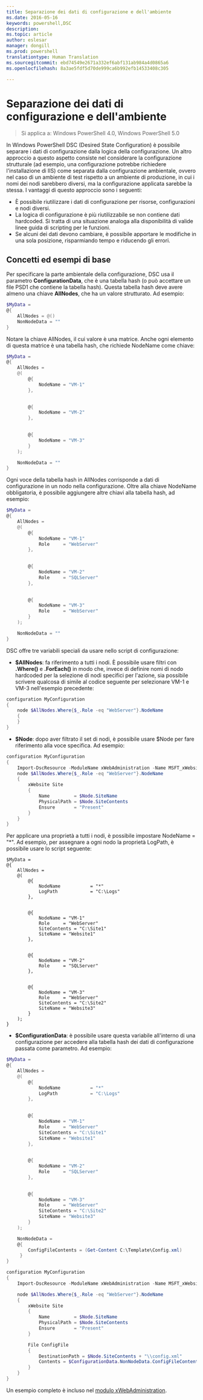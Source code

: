 ```yaml
---
title: Separazione dei dati di configurazione e dell'ambiente
ms.date: 2016-05-16
keywords: powershell,DSC
description: 
ms.topic: article
author: eslesar
manager: dongill
ms.prod: powershell
translationtype: Human Translation
ms.sourcegitcommit: ebd74549e2671a332ef6abf131ab984a4d0865a6
ms.openlocfilehash: 8a3ae5fdf5d70de999ca6b992efb14533408c305

---
```


# Separazione dei dati di configurazione e dell'ambiente

>Si applica a: Windows PowerShell 4.0, Windows PowerShell 5.0

In Windows PowerShell DSC (Desired State Configuration) è possibile separare i dati di configurazione dalla logica della configurazione. Un altro approccio a questo aspetto consiste nel considerare la configurazione strutturale (ad esempio, una configurazione potrebbe richiedere l'installazione di IIS) come separata dalla configurazione ambientale, ovvero nel caso di un ambiente di test rispetto a un ambiente di produzione, in cui i nomi dei nodi sarebbero diversi, ma la configurazione applicata sarebbe la stessa. I vantaggi di questo approccio sono i seguenti:

* È possibile riutilizzare i dati di configurazione per risorse, configurazioni e nodi diversi.
* La logica di configurazione è più riutilizzabile se non contiene dati hardcoded. Si tratta di una situazione analoga alla disponibilità di valide linee guida di scripting per le funzioni.
* Se alcuni dei dati devono cambiare, è possibile apportare le modifiche in una sola posizione, risparmiando tempo e riducendo gli errori.

## Concetti ed esempi di base

Per specificare la parte ambientale della configurazione, DSC usa il parametro **ConfigurationData**, che è una tabella hash (o può accettare un file PSD1 che contiene la tabella hash). Questa tabella hash deve avere almeno una chiave **AllNodes**, che ha un valore strutturato. Ad esempio:

```powershell
$MyData = 
@{
    AllNodes = @()
    NonNodeData = ""   
}
```

Notare la chiave AllNodes, il cui valore è una matrice. Anche ogni elemento di questa matrice è una tabella hash, che richiede NodeName come chiave:

```powershell
$MyData = 
@{
    AllNodes = 
    @(
        @{
            NodeName = "VM-1"
        },

 
        @{
            NodeName = "VM-2"
        },

 
        @{
            NodeName = "VM-3"
        }
    );

    NonNodeData = ""   
}
```

Ogni voce della tabella hash in AllNodes corrisponde a dati di configurazione in un nodo nella configurazione. Oltre alla chiave NodeName obbligatoria, è possibile aggiungere altre chiavi alla tabella hash, ad esempio:

```powershell
$MyData = 
@{
    AllNodes = 
    @(
        @{
            NodeName = "VM-1"
            Role     = "WebServer"
        },

 
        @{
            NodeName = "VM-2"
            Role     = "SQLServer"
        },

 
        @{
            NodeName = "VM-3"
            Role     = "WebServer"
        }
    );

    NonNodeData = ""   
}
```

DSC offre tre variabili speciali da usare nello script di configurazione:

* **$AllNodes**: fa riferimento a tutti i nodi. È possibile usare filtri con **.Where()** e **.ForEach()** in modo che, invece di definire nomi di nodo hardcoded per la selezione di nodi specifici per l'azione, sia possibile scrivere qualcosa di simile al codice seguente per selezionare VM-1 e VM-3 nell'esempio precedente:

```powershell
configuration MyConfiguration
{
    node $AllNodes.Where{$_.Role -eq "WebServer"}.NodeName
    {
    }
}
```

* **$Node**: dopo aver filtrato il set di nodi, è possibile usare $Node per fare riferimento alla voce specifica. Ad esempio:

```powershell
configuration MyConfiguration
{
    Import-DscResource -ModuleName xWebAdministration -Name MSFT_xWebsite
    node $AllNodes.Where{$_.Role -eq "WebServer"}.NodeName
    {
        xWebsite Site
        {
            Name         = $Node.SiteName
            PhysicalPath = $Node.SiteContents
            Ensure       = "Present"
        }
    }
}
```

Per applicare una proprietà a tutti i nodi, è possibile impostare NodeName = "*". Ad esempio, per assegnare a ogni nodo la proprietà LogPath, è possibile usare lo script seguente:

```
$MyData = 
@{
    AllNodes = 
    @(
        @{
            NodeName           = "*"
            LogPath            = "C:\Logs"
        },

 
        @{
            NodeName = "VM-1"
            Role     = "WebServer"
            SiteContents = "C:\Site1"
            SiteName = "Website1"
        },

 
        @{
            NodeName = "VM-2"
            Role     = "SQLServer"
        },

 
        @{
            NodeName = "VM-3"
            Role     = "WebServer"
            SiteContents = "C:\Site2"
            SiteName = "Website3"
        }
    );
}
```

* **$ConfigurationData**: è possibile usare questa variabile all'interno di una configurazione per accedere alla tabella hash dei dati di configurazione passata come parametro. Ad esempio:

```powershell
$MyData = 
@{
    AllNodes = 
    @(
        @{
            NodeName           = "*"
            LogPath            = "C:\Logs"
        },

 
        @{
            NodeName = "VM-1"
            Role     = "WebServer"
            SiteContents = "C:\Site1"
            SiteName = "Website1"
        },

 
        @{
            NodeName = "VM-2"
            Role     = "SQLServer"
        },
 

        @{
            NodeName = "VM-3"
            Role     = "WebServer"
            SiteContents = "C:\Site2"
            SiteName = "Website3"
        }
    );

    NonNodeData = 
    @{
        ConfigFileContents = (Get-Content C:\Template\Config.xml)
     }   
} 

configuration MyConfiguration
{
    Import-DscResource -ModuleName xWebAdministration -Name MSFT_xWebsite

    node $AllNodes.Where{$_.Role -eq "WebServer"}.NodeName
    {
        xWebsite Site
        {
            Name         = $Node.SiteName
            PhysicalPath = $Node.SiteContents
            Ensure       = "Present"
        }

        File ConfigFile
        {
            DestinationPath = $Node.SiteContents + "\\config.xml"
            Contents = $ConfigurationData.NonNodeData.ConfigFileContents
        }
    }
}
```

Un esempio completo è incluso nel [modulo xWebAdministration](https://powershellgallery.com/packages/xWebAdministration).




<!--HONumber=Jun16_HO4-->


